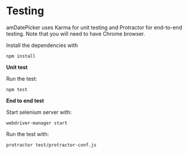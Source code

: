 # Testing

amDatePicker uses Karma for unit testing and Protractor for end-to-end testing. Note that you will need to have Chrome browser.

Install the dependencies with

```
npm install
```

**Unit test**

Run the test:
```
npm test
```


**End to end test**

Start selenium server with:
```
webdriver-manager start
```

Run the test with:
```
protractor test/protractor-conf.js
```
